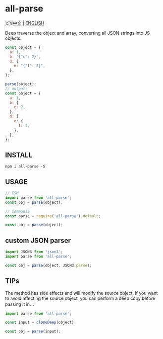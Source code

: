 # all-parse

🇨🇳[中文](https://github.com/hiNISAL/never-write#never-wirte) | [ENGLISH](https://github.com/hiNISAL/never-write/blob/main/readme-en.md)

Deep traverse the object and array, converting all JSON strings into JS objects.

```js
const object = {
  a: 1,
  b: '{"c": 2}',
  d: {
    e: "{"f": 3}",
  },
};

parse(object);
// output:
const object = {
  a: 1,
  b: {
    c: 2,
  },
  d: {
    e: {
      f: 3,
    },
  },
};
```

## INSTALL

```shell
npm i all-parse -S
```

## USAGE

```js
// ESM
import parse from 'all-parse';
const obj = parse(object);

// CommonJS
const parse = require('all-parse').default;

const obj = parse(object);
```

## custom JSON parser

```js
import JSON3 from 'json3';
import parse from 'all-parse';

const obj = parse(object, JSON3.parse);
```

## TIPs

The method has side effects and will modify the source object. If you want to avoid affecting the source object, you can perform a deep copy before passing it in.：

```js
import parse from 'all-parse';

const input = cloneDeep(object);

const obj = parse(input);
```
